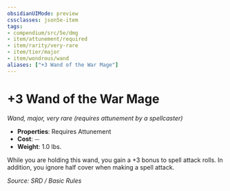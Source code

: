 ```yaml
---
obsidianUIMode: preview
cssclasses: json5e-item
tags:
- compendium/src/5e/dmg
- item/attunement/required
- item/rarity/very-rare
- item/tier/major
- item/wondrous/wand
aliases: ["+3 Wand of the War Mage"]
---
```

# +3 Wand of the War Mage
*Wand, major, very rare (requires attunement by a spellcaster)*  

- **Properties**: Requires Attunement
- **Cost**: ⏤
- **Weight**: 1.0 lbs.

While you are holding this wand, you gain a +3 bonus to spell attack rolls. In addition, you ignore half cover when making a spell attack.

*Source: SRD / Basic Rules*